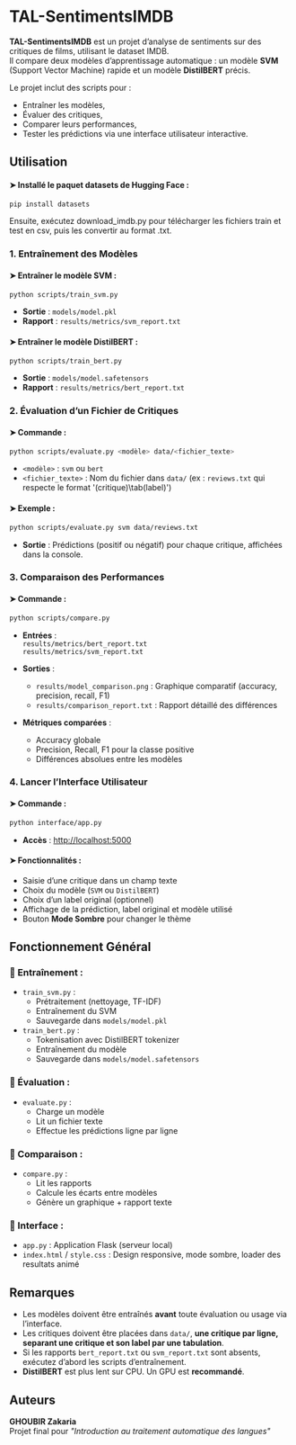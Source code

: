 # TAL-SentimentsIMDB

**TAL-SentimentsIMDB** est un projet d’analyse de sentiments sur des critiques de films, utilisant le dataset IMDB.  
Il compare deux modèles d’apprentissage automatique : un modèle **SVM** (Support Vector Machine) rapide et un modèle **DistilBERT** précis.  

Le projet inclut des scripts pour :
- Entraîner les modèles,
- Évaluer des critiques,
- Comparer leurs performances,
- Tester les prédictions via une interface utilisateur interactive.


## Utilisation

#### ➤ Installé le paquet datasets de Hugging Face :
```bash
pip install datasets
```
Ensuite, exécutez download_imdb.py pour télécharger les fichiers train et test en csv, puis les convertir au format .txt.

### 1. Entraînement des Modèles

#### ➤ Entraîner le modèle SVM :
```bash
python scripts/train_svm.py
```

- **Sortie** : `models/model.pkl`  
- **Rapport** : `results/metrics/svm_report.txt`

#### ➤ Entraîner le modèle DistilBERT :
```bash
python scripts/train_bert.py
```

- **Sortie** : `models/model.safetensors`  
- **Rapport** : `results/metrics/bert_report.txt`


### 2. Évaluation d’un Fichier de Critiques

#### ➤ Commande :
```bash
python scripts/evaluate.py <modèle> data/<fichier_texte>
```

- `<modèle>` : `svm` ou `bert`  
- `<fichier_texte>` : Nom du fichier dans `data/` (ex : `reviews.txt` qui respecte le format '(critique)\tab(label)')

#### ➤ Exemple :
```bash
python scripts/evaluate.py svm data/reviews.txt
```

- **Sortie** : Prédictions (positif ou négatif) pour chaque critique, affichées dans la console.


### 3. Comparaison des Performances

#### ➤ Commande :
```bash
python scripts/compare.py
```

- **Entrées** :  
  `results/metrics/bert_report.txt`  
  `results/metrics/svm_report.txt`

- **Sorties** :  
  - `results/model_comparison.png` : Graphique comparatif (accuracy, precision, recall, F1)  
  - `results/comparison_report.txt` : Rapport détaillé des différences

- **Métriques comparées** :
  - Accuracy globale  
  - Precision, Recall, F1 pour la classe positive  
  - Différences absolues entre les modèles


### 4. Lancer l’Interface Utilisateur

#### ➤ Commande :
```bash
python interface/app.py
```

- **Accès** : [http://localhost:5000](http://localhost:5000)

#### ➤ Fonctionnalités :
- Saisie d’une critique dans un champ texte
- Choix du modèle (`SVM` ou `DistilBERT`)
- Choix d’un label original (optionnel)
- Affichage de la prédiction, label original et modèle utilisé
- Bouton **Mode Sombre** pour changer le thème


## Fonctionnement Général

### 🔹 Entraînement :
- `train_svm.py` :
  - Prétraitement (nettoyage, TF-IDF)
  - Entraînement du SVM
  - Sauvegarde dans `models/model.pkl`
- `train_bert.py` :
  - Tokenisation avec DistilBERT tokenizer
  - Entraînement du modèle
  - Sauvegarde dans `models/model.safetensors`

### 🔹 Évaluation :
- `evaluate.py` :
  - Charge un modèle
  - Lit un fichier texte
  - Effectue les prédictions ligne par ligne

### 🔹 Comparaison :
- `compare.py` :
  - Lit les rapports
  - Calcule les écarts entre modèles
  - Génère un graphique + rapport texte

### 🔹 Interface :
- `app.py` : Application Flask (serveur local)
- `index.html` / `style.css` : Design responsive, mode sombre, loader des resultats animé


## Remarques

- Les modèles doivent être entraînés **avant** toute évaluation ou usage via l’interface.
- Les critiques doivent être placées dans `data/`, **une critique par ligne, separant une critique et son label par une tabulation**.
- Si les rapports `bert_report.txt` ou `svm_report.txt` sont absents, exécutez d’abord les scripts d’entraînement.
- **DistilBERT** est plus lent sur CPU. Un GPU est **recommandé**.


## Auteurs

**GHOUBIR Zakaria**  
Projet final pour *"Introduction au traitement automatique des langues"*
